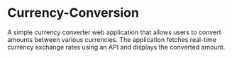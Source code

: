 # Currency-Conversion
A simple currency converter web application that allows users to convert amounts between various currencies. The application fetches real-time currency exchange rates using an API and displays the converted amount.
